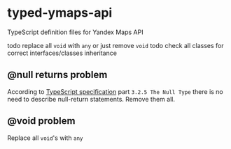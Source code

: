 # typed-ymaps-api
TypeScript definition files for Yandex Maps API

todo replace all `void` with `any` or just remove `void`
todo check all classes for correct interfaces/classes inheritance


## @null returns problem
According to [TypeScript specification](http://www.typescriptlang.org/Content/TypeScript%20Language%20Specification.pdf) part `3.2.5 The Null Type`
there is no need to describe null-return statements. Remove them all.

## @void problem
Replace all `void`'s with `any`